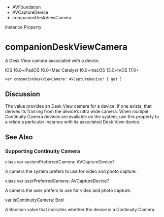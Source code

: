 

- AVFoundation
- AVCaptureDevice
-  companionDeskViewCamera 

Instance Property

# companionDeskViewCamera

A Desk View camera associated with a device.

iOS 16.0+iPadOS 16.0+Mac Catalyst 16.0+macOS 13.0+tvOS 17.0+

``` source
var companionDeskViewCamera: AVCaptureDevice? { get }
```

## Discussion

The value provides an Desk View camera for a device, if one exists, that derives its framing from the device’s ultra wide camera. When multiple Continuity Camera devices are available on the system, use this property to a relate a particular instance with its associated Desk View device.

## See Also

### Supporting Continuity Camera

class var systemPreferredCamera: AVCaptureDevice?

A camera the system prefers to use for video and photo capture.

class var userPreferredCamera: AVCaptureDevice?

A camera the user prefers to use for video and photo capture.

var isContinuityCamera: Bool

A Boolean value that indicates whether the device is a Continuity Camera.

